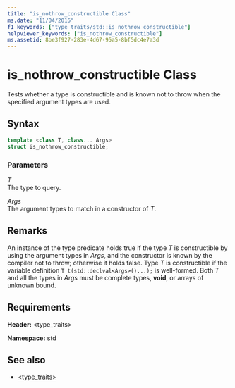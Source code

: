 ```yaml
---
title: "is_nothrow_constructible Class"
ms.date: "11/04/2016"
f1_keywords: ["type_traits/std::is_nothrow_constructible"]
helpviewer_keywords: ["is_nothrow_constructible"]
ms.assetid: 8be3f927-283e-4d67-95a5-8bf5dc4e7a3d
---
```

# is_nothrow_constructible Class

Tests whether a type is constructible and is known not to throw when the specified argument types are used.

## Syntax

```cpp
template <class T, class... Args>
struct is_nothrow_constructible;
```

### Parameters

*T*<br/>
The type to query.

*Args*<br/>
The argument types to match in a constructor of *T*.

## Remarks

An instance of the type predicate holds true if the type *T* is constructible by using the argument types in *Args*, and the constructor is known by the compiler not to throw; otherwise it holds false. Type *T* is constructible if the variable definition `T t(std::declval<Args>()...);` is well-formed. Both *T* and all the types in *Args* must be complete types, **void**, or arrays of unknown bound.

## Requirements

**Header:** \<type_traits>

**Namespace:** std

## See also

- [<type_traits>](../standard-library/type-traits.md)
